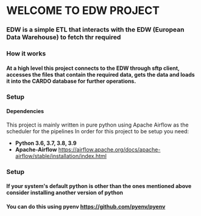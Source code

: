 # WELCOME TO EDW PROJECT

### EDW is a simple ETL that interacts with the EDW (European Data Warehouse) to fetch thr required

### How it works
####  At a high level this project connects to the EDW through sftp client, accesses the files that contain the required data, gets the data and loads it into the CARDO database for further operations.

### Setup
#### Dependencies
This project is mainly written in pure python using Apache Airflow as the scheduler for the pipelines
In order for this project to be setup you need:
- **Python 3.6, 3.7, 3.8, 3.9**
- **Apache-Airflow** https://airflow.apache.org/docs/apache-airflow/stable/installation/index.html


### Setup
####       If your system's default python is other than the ones mentioned above consider installing another version of python
####       You can do this using pyenv https://github.com/pyenv/pyenv
